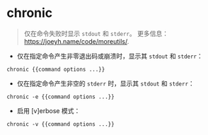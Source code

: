 # chronic

> 仅在命令失败时显示 `stdout` 和 `stderr`。
> 更多信息：<https://joeyh.name/code/moreutils/>.

- 仅在指定命令产生非零退出码或崩溃时，显示其 `stdout` 和 `stderr`：

`chronic {{command options ...}}`

- 仅在指定命令产生非空的 `stderr` 时，显示其 `stdout` 和 `stderr`：

`chronic -e {{command options ...}}`

- 启用 [v]erbose 模式：

`chronic -v {{command options ...}}`